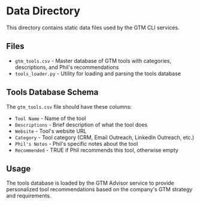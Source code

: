 # Data Directory

This directory contains static data files used by the GTM CLI services.

## Files

- `gtm_tools.csv` - Master database of GTM tools with categories, descriptions, and Phil's recommendations
- `tools_loader.py` - Utility for loading and parsing the tools database

## Tools Database Schema

The `gtm_tools.csv` file should have these columns:
- `Tool Name` - Name of the tool
- `Descriptions` - Brief description of what the tool does  
- `Website` - Tool's website URL
- `Category` - Tool category (CRM, Email Outreach, LinkedIn Outreach, etc.)
- `Phil's Notes` - Phil's specific notes about the tool
- `Recommended` - TRUE if Phil recommends this tool, otherwise empty

## Usage

The tools database is loaded by the GTM Advisor service to provide personalized tool recommendations based on the company's GTM strategy and requirements.